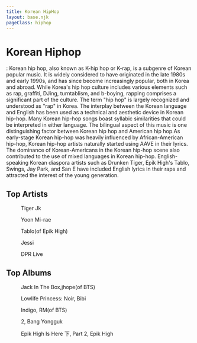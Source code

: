 ```yaml
---
title: Korean HipHop
layout: base.njk
pageClass: hiphop
---
```

<h1 class="subgenre-title"> Korean Hiphop<!-- sub genre name--></h1>

<p class="summary">: Korean hip hop, also known as K-hip hop or K-rap, is a subgenre of Korean popular music. 
It is widely considered to have originated in the late 1980s and early 1990s, and has since become increasingly popular, both in Korea and abroad. While Korea's hip hop culture includes various elements such as rap, graffiti, DJing, turntablism, and b-boying, rapping comprises a significant part of the culture. The term "hip hop" is largely recognized and understood as "rap" in Korea. The interplay between the Korean language and English has been used as a technical and aesthetic device in Korean hip-hop. Many Korean hip-hop songs boast syllabic similarities that could be interpreted in either language. The bilingual aspect of this music is one distinguishing factor between Korean hip hop and American hip hop.As early-stage Korean hip-hop was heavily influenced by African-American hip-hop, Korean hip-hop artists naturally started using AAVE in their lyrics. The dominance of Korean-Americans in the Korean hip-hop scene also contributed to the use of mixed languages in Korean hip-hop. English-speaking Korean diaspora artists such as Drunken Tiger, Epik High's Tablo, Swings, Jay Park, and San E have included English lyrics in their raps and attracted the interest of the young generation.
<!-- subgenre summary--></p>

<!-- top album and artist section-->

<section class="top">
<h2>Top Artists</h2>
<div class="artist">
<figure>
<img src="" alt="">
<figcaption>Tiger Jk</figcaption>
</img>
</figure>
<figure>
<img src="" alt="">
<figcaption>Yoon Mi-rae</figcaption>
</img>
</figure>
<figure>
<img src="" alt="">
<figcaption>Tablo(of Epik High)</figcaption>
</img>
</figure>
<figure>
<img src="" alt="">
<figcaption>Jessi</figcaption>
</img>
</figure>
<figure>
<img src="" alt="">
<figcaption>DPR Live</figcaption>
</img>
</figure>
</div>
</section>

<section class="top">
<h2>Top Albums</h2>
<div class="albums">
<figure>
<img src="" alt="">
<figcaption>Jack In The Box,jhope(of BTS)</figcaption>
</img>
</figure>
<figure>
<img src="" alt="">
<figcaption>Lowlife Princess: Noir, Bibi</figcaption>
</img>
</figure>
<figure>
<img src="" alt="">
<figcaption>Indigo, RM(of BTS)</figcaption>
</img>
</figure>
<figure>
<img src="" alt="">
<figcaption>2, Bang Yongguk</figcaption>
</img>
</figure>
<figure>
<img src="" alt="">
<figcaption>Epik High Is Here 下, Part 2, Epik High</figcaption>
</img>
</figure>
</div>
</section>


<!-- suggestion section, still figuring out how to format this using the bubble diagram from the wireframe-->